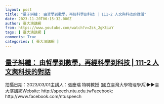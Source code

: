 ```yaml
---
layout: post
title: "量子糾纏： 由哲學到數學，再經科學到科技 | 111-2 人文與科技的對話"
date: 2023-11-20T06:15:32.000Z
author: 臺大演講網
from: https://www.youtube.com/watch?v=Zsk_2gKtiaY
tags: [ 臺大演講網 ]
comments: True
categories: [ 臺大演講網 ]
---
```

<!--1700460932000-->
[量子糾纏： 由哲學到數學，再經科學到科技 | 111-2 人文與科技的對話](https://www.youtube.com/watch?v=Zsk_2gKtiaY)
------

<div>
拍攝日期：2023/03/01主講人：張慶瑞 特聘教授 (國立臺灣大學物理學系)►►臺大演講網Website: http://speech.ntu.edu.twFacebook: http://www.facebook.com/ntuspeech
</div>
